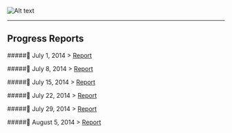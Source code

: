 ![Alt text](http://rrezarta-krasniqi.github.io/esquared.jpg) 
<hr>

## Progress Reports



#####:date: July 1, 2014 > [Report](http://rrezarta-krasniqi.github.io/report_july_1_2014.html "july_1_2014")

#####:date: July 8, 2014 > [Report](http://rrezarta-krasniqi.github.io/report_july_8_2014.html "july_8_2014")

#####:date: July 15, 2014 > [Report](http://rrezarta-krasniqi.github.io/report_july_15_2014.html "july_15_2014")

#####:date: July 22, 2014 > [Report](http://rrezarta-krasniqi.github.io/report_july_22_2014.html "july_22_2014")

#####:date: July 29, 2014 > [Report](http://rrezarta-krasniqi.github.io/report_july_29_2014.html "july_29_2014")

#####:date: August 5, 2014 > [Report](http://rrezarta-krasniqi.github.io/report_august_5_2014.html "august_5_2014")
